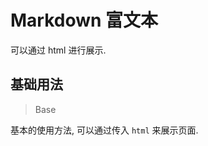 <!-- @api: OtMarkdown.vue/OtMarkdownAPI.md -->

# Markdown 富文本

可以通过 html 进行展示.

## 基础用法

> Base

基本的使用方法, 可以通过传入 `html` 来展示页面.
